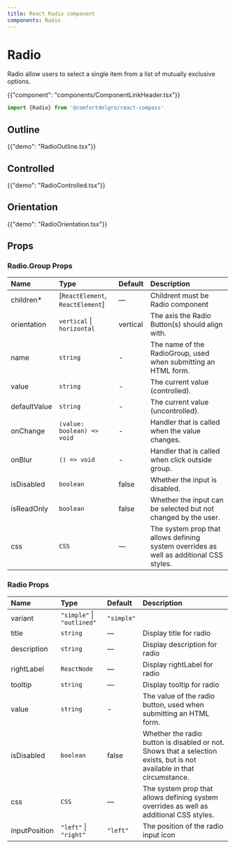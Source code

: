 ```yaml
---
title: React Radio component
components: Radio
---
```


# Radio

<p class="description">Radio allow users to select a single item from a list of mutually exclusive options.</p>

{{"component": "components/ComponentLinkHeader.tsx"}}

```jsx
import {Radio} from '@comfortdelgro/react-compass'
```

## Outline

{{"demo": "RadioOutline.tsx"}}

## Controlled

{{"demo": "RadioControlled.tsx"}}

## Orientation

{{"demo": "RadioOrientation.tsx"}}

## Props

### Radio.Group Props

| Name         | Type                             | Default  | Description                                                                             |
| :----------- | :------------------------------- | :------- | :-------------------------------------------------------------------------------------- |
| children\*   | [`ReactElement`, `ReactElement`] | —        | Childrent must be Radio component                                                       |
| orientation  | `vertical` \| `horizontal`       | vertical | The axis the Radio Button(s) should align with.                                         |
| name         | `string`                         | -        | The name of the RadioGroup, used when submitting an HTML form.                          |
| value        | `string`                         | -        | The current value (controlled).                                                         |
| defaultValue | `string`                         | -        | The current value (uncontrolled).                                                       |
| onChange     | `(value: boolean) => void`       | -        | Handler that is called when the value changes.                                          |
| onBlur       | `() => void`                     | -        | Handler that is called when click outside group.                                        |
| isDisabled   | `boolean`                        | false    | Whether the input is disabled.                                                          |
| isReadOnly   | `boolean`                        | false    | Whether the input can be selected but not changed by the user.                          |
| css          | `CSS`                            | —        | The system prop that allows defining system overrides as well as additional CSS styles. |

### Radio Props

| Name          | Type                                 | Default    | Description                                                                                                            |
| :------------ | :----------------------------------- | :--------- | :--------------------------------------------------------------------------------------------------------------------- |
| variant       | `"simple"` \| `"outlined"` | `"simple"` |                                                                                                                        |
| title         | `string`                             | —          | Display title for radio                                                                                                |
| description   | `string`                             | —          | Display description for radio                                                                                          |
| rightLabel    | `ReactNode`                          | —          | Display rightLabel for radio                                                                                           |
| tooltip       | `string`                             | —          | Display tooltip for radio                                                                                              |
| value         | `string`                             | -          | The value of the radio button, used when submitting an HTML form.                                                      |
| isDisabled    | `boolean`                            | false      | Whether the radio button is disabled or not. Shows that a selection exists, but is not available in that circumstance. |
| css           | `CSS`                                | —          | The system prop that allows defining system overrides as well as additional CSS styles.                                |
| inputPosition | `"left"` \| `"right"`                | `"left"`   | The position of the radio input icon                                                                                   |
